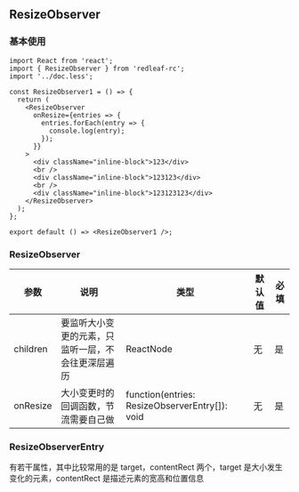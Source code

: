 ## ResizeObserver

### 基本使用

```tsx
import React from 'react';
import { ResizeObserver } from 'redleaf-rc';
import '../doc.less';

const ResizeObserver1 = () => {
  return (
    <ResizeObserver
      onResize={entries => {
        entries.forEach(entry => {
          console.log(entry);
        });
      }}
    >
      <div className="inline-block">123</div>
      <br />
      <div className="inline-block">123123</div>
      <br />
      <div className="inline-block">123123123</div>
    </ResizeObserver>
  );
};

export default () => <ResizeObserver1 />;
```

### ResizeObserver

| 参数     | 说明                                               | 类型                                           | 默认值 | 必填 |
| -------- | -------------------------------------------------- | ---------------------------------------------- | ------ | ---- |
| children | 要监听大小变更的元素，只监听一层，不会往更深层遍历 | ReactNode                                      | 无     | 是   |
| onResize | 大小变更时的回调函数，节流需要自己做               | function(entries: ResizeObserverEntry[]): void | 无     | 是   |

### ResizeObserverEntry

有若干属性，其中比较常用的是 target，contentRect 两个，target 是大小发生变化的元素，contentRect 是描述元素的宽高和位置信息

